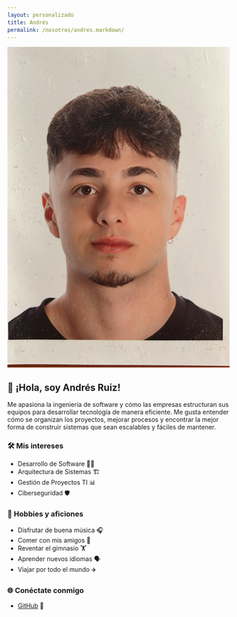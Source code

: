 ```yaml
---
layout: personalizado
title: Andrés
permalink: /nosotros/andres.markdown/
---
```


![Andres](/assets/fotoAndres.jpg)

## 🚀 ¡Hola, soy Andrés Ruiz!

Me apasiona la ingeniería de software y cómo las empresas estructuran sus equipos para desarrollar tecnología de manera eficiente. Me gusta entender cómo se organizan los proyectos, mejorar procesos y encontrar la mejor forma de construir sistemas que sean escalables y fáciles de mantener.

### 🛠️ Mis intereses
- Desarrollo de Software 👨‍💻  
- Arquitectura de Sistemas 🏗️  
- Gestión de Proyectos TI 📊  
- Ciberseguridad 🛡️  

### 🎯 Hobbies y aficiones
- Disfrutar de buena música 🎧  
- Comer con mis amigos 🍜  
- Reventar el gimnasio 🏋️  
- Aprender nuevos idiomas 🗣️  
- Viajar por todo el mundo ✈️  

### 🌐 Conéctate conmigo
- [GitHub](https://github.com/UALara584) 🐙